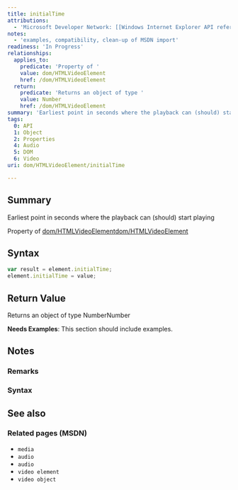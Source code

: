 ```yaml
---
title: initialTime
attributions:
  - 'Microsoft Developer Network: [[Windows Internet Explorer API reference](http://msdn.microsoft.com/en-us/library/ie/hh828809%28v=vs.85%29.aspx) Article]'
notes:
  - 'examples, compatibility, clean-up of MSDN import'
readiness: 'In Progress'
relationships:
  applies_to:
    predicate: 'Property of '
    value: dom/HTMLVideoElement
    href: /dom/HTMLVideoElement
  return:
    predicate: 'Returns an object of type '
    value: Number
    href: /dom/HTMLVideoElement
summary: 'Earliest point in seconds where the playback can (should) start playing'
tags:
  0: API
  1: Object
  2: Properties
  4: Audio
  5: DOM
  6: Video
uri: dom/HTMLVideoElement/initialTime

---
```

## <span>Summary</span>

Earliest point in seconds where the playback can (should) start playing

Property of [dom/HTMLVideoElement](/dom/HTMLVideoElement)[dom/HTMLVideoElement](/dom/HTMLVideoElement)

## <span>Syntax</span>

``` js
var result = element.initialTime;
element.initialTime = value;
```

## <span>Return Value</span>

Returns an object of type NumberNumber

**Needs Examples**: This section should include examples.

## <span>Notes</span>

### <span>Remarks</span>

### <span>Syntax</span>

## <span>See also</span>

### <span>Related pages (MSDN)</span>

-   `media`
-   `audio`
-   `audio`
-   `video element`
-   `video object`
